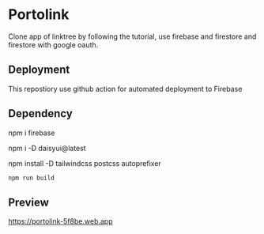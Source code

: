 # Portolink

Clone app of linktree by following the tutorial, use firebase and firestore and firestore with google oauth.




## Deployment

This repostiory use github action for automated deployment to Firebase


## Dependency 
npm i firebase

npm i -D daisyui@latest

npm install -D tailwindcss postcss autoprefixer

```bash
npm run build
```

## Preview
https://portolink-5f8be.web.app

